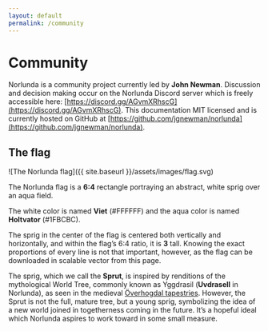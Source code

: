 ```yaml
---
layout: default
permalink: /community
---
```


# Community

Norlunda is a community project currently led by **John Newman**. Discussion and decision making occur on the Norlunda Discord server which is freely accessible here: [https://discord.gg/AGvmXRhscG](https://discord.gg/AGvmXRhscG). This documentation MIT licensed and is currently hosted on GitHub at [https://github.com/jgnewman/norlunda](https://github.com/jgnewman/norlunda).

## The flag

![The Norlunda flag]({{ site.baseurl }}/assets/images/flag.svg)

The Norlunda flag is a **6:4** rectangle portraying an abstract, white sprig over an aqua field.

The white color is named **Viet** (#FFFFFF) and the aqua color is named **Holtvator** (#1FBCBC).

The sprig in the center of the flag is centered both vertically and horizontally, and within the flag’s 6:4 ratio, it is **3** tall. Knowing the exact proportions of every line is not that important, however, as the flag can be downloaded in scalable vector from this page.

The sprig, which we call the **Sprut**, is inspired by renditions of the mythological World Tree, commonly known as Yggdrasil (**Uvdrasell** in Norlunda), as seen in the medieval [Överhogdal tapestries](https://en.wikipedia.org/wiki/%C3%96verhogdal_tapestries). However, the Sprut is not the full, mature tree, but a young sprig, symbolizing the idea of a new world joined in togetherness coming in the future. It’s a hopeful ideal which Norlunda aspires to work toward in some small measure.